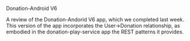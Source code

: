 Donation-Android V6

A review of the Donation-Andorid V6 app, which we completed last week. This version of the app incorporates the User->Donation relationship, as embodied in the donation-play-service app the REST patterns it provides.
